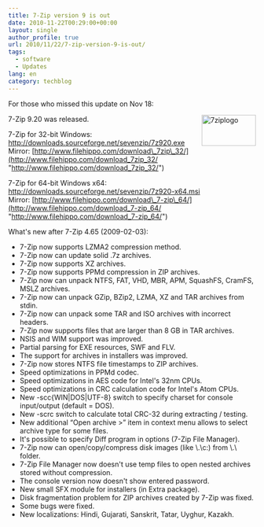 ```yaml
---
title: 7-Zip version 9 is out
date: 2010-11-22T00:29:00+00:00
layout: single
author_profile: true
url: 2010/11/22/7-zip-version-9-is-out/
tags:
  - software
  - Updates
lang: en
category: techblog
---
```

For those who missed this update on Nov 18:

[<img title="7ziplogo" border="0" alt="7ziplogo" align="right" src="http://lh4.ggpht.com/_vaUVXcmC3OI/TOmyR3JjWNI/AAAAAAAADMY/7bD0gUEQdUo/7ziplogo_thumb%5B1%5D.png?imgmax=800" width="110" height="63" />](http://lh3.ggpht.com/_vaUVXcmC3OI/TOmyO7vKyrI/AAAAAAAADMU/vdhHUycKUqs/s1600-h/7ziplogo%5B3%5D.png)7-Zip 9.20 was released.

7-Zip for 32-bit Windows:  
<http://downloads.sourceforge.net/sevenzip/7z920.exe>  
Mirror: [http://www.filehippo.com/download\_7zip\_32/](http://www.filehippo.com/download_7zip_32/ "http://www.filehippo.com/download_7zip_32/")

7-Zip for 64-bit Windows x64:  
<http://downloads.sourceforge.net/sevenzip/7z920-x64.msi>  
Mirror: [http://www.filehippo.com/download\_7-zip\_64/](http://www.filehippo.com/download_7-zip_64/ "http://www.filehippo.com/download_7-zip_64/")

What's new after 7-Zip 4.65 (2009-02-03): 

  * 7-Zip now supports LZMA2 compression method.
  * 7-Zip now can update solid .7z archives.
  * 7-Zip now supports XZ archives.
  * 7-Zip now supports PPMd compression in ZIP archives.
  * 7-Zip now can unpack NTFS, FAT, VHD, MBR, APM, SquashFS, CramFS, MSLZ archives.
  * 7-Zip now can unpack GZip, BZip2, LZMA, XZ and TAR archives from stdin.
  * 7-Zip now can unpack some TAR and ISO archives with incorrect headers.
  * 7-Zip now supports files that are larger than 8 GB in TAR archives.
  * NSIS and WIM support was improved.
  * Partial parsing for EXE resources, SWF and FLV.
  * The support for archives in installers was improved.
  * 7-Zip now stores NTFS file timestamps to ZIP archives.
  * Speed optimizations in PPMd codec.
  * Speed optimizations in AES code for Intel's 32nm CPUs.
  * Speed optimizations in CRC calculation code for Intel's Atom CPUs.
  * New -scc{WIN|DOS|UTF-8} switch to specify charset for console input/output (default = DOS).
  * New -scrc switch to calculate total CRC-32 during extracting / testing.
  * New additional &#8220;Open archive >&#8221; item in context menu allows to select archive type for some files.
  * It's possible to specify Diff program in options (7-Zip File Manager).
  * 7-Zip now can open/copy/compress disk images (like \\.\c:) from \\.\ folder.
  * 7-Zip File Manager now doesn't use temp files to open nested archives stored without compression.
  * The console version now doesn't show entered password.
  * New small SFX module for installers (in Extra package).
  * Disk fragmentation problem for ZIP archives created by 7-Zip was fixed.
  * Some bugs were fixed.
  * New localizations: Hindi, Gujarati, Sanskrit, Tatar, Uyghur, Kazakh.